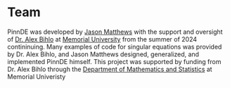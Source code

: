 # Team

PinnDE was developed by [Jason Matthews](https://github.com/JB55Matthews) with the support and oversight of
[Dr. Alex Bihlo](https://www.math.mun.ca/~abihlo/#top) at [Memorial University](https://mun.ca/) 
from the summer of 2024 contininuing. Many examples of code for singular equations was provided by Dr. Alex Bihlo, and Jason Matthews designed, generalized, and implemented PinnDE himself. This project was supported by funding from Dr. Alex Bihlo through 
the [Department of Mathematics and Statistics](https://www.mun.ca/math/) at Memorial Univeristy